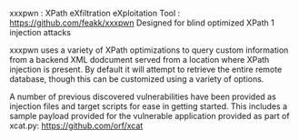 xxxpwn : XPath eXfiltration eXploitation Tool : https://github.com/feakk/xxxpwn
Designed for blind optimized XPath 1 injection attacks

xxxpwn uses a variety of XPath optimizations to query custom information from
a backend XML dodcument served from a location where XPath injection is present.
By default it will attempt to retrieve the entire remote database, though this
can be customized using a variety of options.

A number of previous discovered vulnerabilities have been provided as injection
files and target scripts for ease in getting started. This includes a sample
payload provided for the vulnerable application provided as part of xcat.py:
https://github.com/orf/xcat
